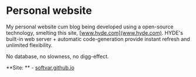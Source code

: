 Personal website
================

My personal website cum blog being developed using a open-source technology, smelting this site, [www.hyde.com](www.hyde.com).
HYDE's built-in web server + automatic code-generation provide instant refresh and unlimited flexibility.

No database, no slowness, no digg-effect.

**Site: ** - [softvar.github.io](softvar.github.io)
